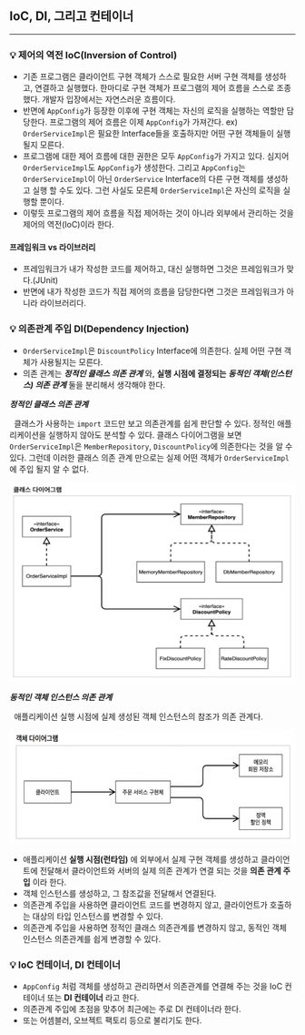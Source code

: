 ## IoC, DI, 그리고 컨테이너

---

### 💡 제어의 역전 IoC(Inversion of Control)
* 기존 프로그램은 클라이언트 구현 객체가 스스로 필요한 서버 구현 객체를 생성하고, 연결하고 실행했다. 한마디로 구현 객체가 프로그램의 제어 흐름을 스스로 조종했다. 개발자 입장에서는 자연스러운 흐름이다.
* 반면에 `AppConfig`가 등장한 이후에 구현 객체는 자신의 로직을 실행하는 역할만 담당한다. 프로그램의 제어 흐름은 이제 `AppConfig`가 가져간다. ex) `OrderServiceImpl`은 필요한 Interface들을 호출하지만 어떤 구현 객체들이 실행될지 모른다.
* 프로그램에 대한 제어 흐름에 대한 권한은 모두 `AppConfig`가 가지고 있다. 심지어 `OrderServiceImpl`도 `AppConfig`가 생성한다. 그리고 `AppConfig`는 `OrderServiceImpl`이 아닌 `OrderService` Interface의 다른 구현 객체를 생성하고 실행 할 수도 있다. 그런 사실도 모른체 `OrderServiceImpl`은 자신의 로직을 실행할 뿐이다.
* 이렇듯 프로그램의 제어 흐름을 직접 제어하는 것이 아니라 외부에서 관리하는 것을 제어의 역전(IoC)이라 한다.

#### 프레임워크 vs 라이브러리
* 프레임워크가 내가 작성한 코드를 제어하고, 대신 실행하면 그것은 프레임워크가 맞다.(JUnit)
* 반면에 내가 작성한 코드가 직접 제어의 흐름을 담당한다면 그것은 프레임워크가 아니라 라이브러리다.

### 💡 의존관계 주입 DI(Dependency Injection)
* `OrderServiceImpl`은 `DiscountPolicy` Interface에 의존한다. 실제 어떤 구현 객체가 사용될지는 모른다.
* 의존 관계는 **_정적인 클래스 의존 관계_** 와, **실행 시점에 결정되는 _동적인 객체(인스턴스) 의존 관계_** 둘을 분리해서 생각해야 한다.

**_정적인 클래스 의존 관계_**

&nbsp; 클래스가 사용하는 `import` 코드만 보고 의존관계를 쉽게 판단할 수 있다. 정적인 애플리케이션을 실행하지 않아도 분석할 수 있다.
클래스 다이어그램을 보면 `OrderServiceImpl`은 `MemberRepository`, `DiscountPolicy`에 의존한다는 것을 알 수 있다.
그런데 이러한 클래스 의존 관계 만으로는 실제 어떤 객체가 `OrderServiceImpl`에 주입 될지 알 수 없다.

<p align="center">
  <img src="https://github.com/ro117-youshin/Spring-core-basics/blob/main/img/orderservice_class_diagram.png" width="600" height="350"/>
</p>

**_동적인 객체 인스턴스 의존 관계_**

&nbsp; 애플리케이션 실행 시점에 실제 생성된 객체 인스턴스의 참조가 의존 관계다.

<p align="center">
  <img src="https://github.com/ro117-youshin/Spring-core-basics/blob/main/img/orderservice_object_diagram.png" width="600" height="200"/>
</p>

* 애플리케이션 **실행 시점(런타임)** 에 외부에서 실제 구현 객체를 생성하고 클라이언트에 전달해서 클라이언트와 서버의 실제 의존 관계가 연결 되는 것을 **의존 관계 주입** 이라 한다.
* 객체 인스턴스를 생성하고, 그 참조값을 전달해서 연결된다.
* 의존관계 주입을 사용하면 클라이언트 코드를 변경하지 않고, 클라이언트가 호출하는 대상의 타입 인스턴스를 변경할 수 있다.
* 의존관계 주입을 사용하면 정적인 클래스 의존관계를 변경하지 않고, 동적인 객체 인스턴스 의존관계를 쉽게 변경할 수 있다.

### 💡 IoC 컨테이너, DI 컨테이너
* `AppConfig` 처럼 객체를 생성하고 관리하면서 의존관계를 연결해 주는 것을 IoC 컨테이너 또는 **DI 컨테이너** 라고 한다.
* 의존관계 주입에 초점을 맞추어 최근에는 주로 DI 컨테이너라 한다.
* 또는 어셈블러, 오브젝트 팩토리 등으로 불리기도 한다.
